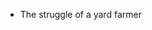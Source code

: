 - The struggle of a yard farmer

<!---
zeroLuojj/zeroLuojj is a ✨ special ✨ repository because its `README.md` (this file) appears on your GitHub profile.
You can click the Preview link to take a look at your changes.
--->
